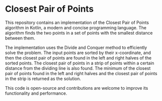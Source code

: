 # Closest Pair of Points

This repository contains an implementation of the Closest Pair of Points algorithm in Kotlin, a modern and concise programming language. The algorithm finds the two points in a set of points with the smallest distance between them.

The implementation uses the Divide and Conquer method to efficiently solve the problem. The input points are sorted by their x-coordinate, and then the closest pair of points are found in the left and right halves of the sorted points. The closest pair of points in a strip of points within a certain distance from the dividing line is also found. The minimum of the closest pair of points found in the left and right halves and the closest pair of points in the strip is returned as the solution.

This code is open-source and contributions are welcome to improve its functionality and performance.
